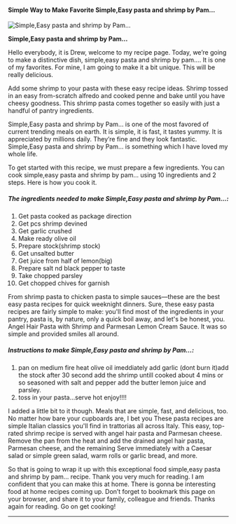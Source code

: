             

#### Simple Way to Make Favorite Simple,Easy pasta and shrimp by Pam...

![Simple,Easy pasta and shrimp by Pam&hellip;](https://img-global.cpcdn.com/recipes/5031657031598080/751x532cq70/simpleeasy-pasta-and-shrimp-by-pam-recipe-main-photo.jpg)

**Simple,Easy pasta and shrimp by Pam&hellip;**

Hello everybody, it is Drew, welcome to my recipe page. Today, we’re going to make a distinctive dish, simple,easy pasta and shrimp by pam…. It is one of my favorites. For mine, I am going to make it a bit unique. This will be really delicious.

Add some shrimp to your pasta with these easy recipe ideas. Shrimp tossed in an easy from-scratch alfredo and cooked penne and bake until you have cheesy goodness. This shrimp pasta comes together so easily with just a handful of pantry ingredients.

Simple,Easy pasta and shrimp by Pam… is one of the most favored of current trending meals on earth. It is simple, it is fast, it tastes yummy. It is appreciated by millions daily. They’re fine and they look fantastic. Simple,Easy pasta and shrimp by Pam… is something which I have loved my whole life.

To get started with this recipe, we must prepare a few ingredients. You can cook simple,easy pasta and shrimp by pam… using 10 ingredients and 2 steps. Here is how you cook it.

##### The ingredients needed to make Simple,Easy pasta and shrimp by Pam…:

1.  Get pasta cooked as package direction
2.  Get pcs shrimp devined
3.  Get garlic crushed
4.  Make ready olive oil
5.  Prepare stock(shrimp stock)
6.  Get unsalted butter
7.  Get juice from half of lemon(big)
8.  Prepare salt nd black pepper to taste
9.  Take chopped parsley
10.  Get chopped chives for garnish

From shrimp pasta to chicken pasta to simple sauces—these are the best easy pasta recipes for quick weeknight dinners. Sure, these easy pasta recipes are fairly simple to make: you'll find most of the ingredients in your pantry, pasta is, by nature, only a quick boil away, and let's be honest, you. Angel Hair Pasta with Shrimp and Parmesan Lemon Cream Sauce. It was so simple and provided smiles all around.

##### Instructions to make Simple,Easy pasta and shrimp by Pam…:

1.  pan on medium fire heat olive oil imeddiately add garlic (dont burn it)add the stock after 30 second add the shrimp untill cooked about 4 mins or so seasoned with salt and pepper add the butter lemon juice and parsley.
2.  toss in your pasta…serve hot enjoy!!!!

I added a little bit to it though. Meals that are simple, fast, and delicious, too. No matter how bare your cupboards are, I bet you These pasta recipes are simple Italian classics you'll find in trattorias all across Italy. This easy, top-rated shrimp recipe is served with angel hair pasta and Parmesan cheese. Remove the pan from the heat and add the drained angel hair pasta, Parmesan cheese, and the remaining Serve immediately with a Caesar salad or simple green salad, warm rolls or garlic bread, and more.

So that is going to wrap it up with this exceptional food simple,easy pasta and shrimp by pam… recipe. Thank you very much for reading. I am confident that you can make this at home. There is gonna be interesting food at home recipes coming up. Don’t forget to bookmark this page on your browser, and share it to your family, colleague and friends. Thanks again for reading. Go on get cooking!

* * *